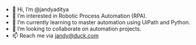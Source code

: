 - 👋 Hi, I’m @jandyaditya
- 👀 I’m interested in Robotic Process Automation (RPA).
- 🌱 I’m currently learning to master automation using UiPath and Python.
- 💞️ I’m looking to collaborate on automation projects.
- 📫 Reach me via jandy@duck.com
